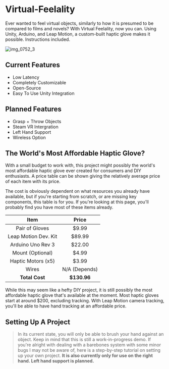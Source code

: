 # Virtual-Feelality

Ever wanted to feel virtual objects, similarly to how it is presumed to be compared to films and novels? With Virtual Feelality, now you can.
Using Unity, Arduino, and Leap Motion, a custom-built haptic glove makes it possible. Instructions included.

![img_0752_3](https://user-images.githubusercontent.com/17803366/39504273-76e6af96-4d98-11e8-8364-4cbd11d81b10.jpeg)

## Current Features

* Low Latency
* Completely Customizable 
* Open-Source
* Easy To Use Unity Integration

## Planned Features
* Grasp + Throw Objects
* Steam VR Intergration
* Left Hand Support
* Wireless Option

## The World's Most Affordable Haptic Glove?
With a small budget to work with, this project might possibly the world's most affordable haptic glove ever created for consumers and DIY
enthusiasts. A price table can be shown giving the relatively average price of each item with its price. 

The cost is obviously dependent on
what resources you already have available, but if you're starting from scratch, or are missing key components, this table is for you. If
you're looking at this page, you'll probably find you have most of these items already.

Item  | Price
:---:    | :---:   
Pair of Gloves  | $9.99
Leap Motion Dev. Kit  | $89.99
Arduino Uno Rev 3 | $22.00
Mount (Optional) | $4.99
Haptic Motors (x5) | $3.99
Wires | N/A (Depends)
**Total Cost** | **$130.96**

While this may seem like a hefty DIY project, it is still possibly the most affordable haptic glove that's available at the moment. Most haptic
gloves start at around $200, excluding tracking. With Leap Motion camera tracking, you'll be able to have hand tracking at an affordable
price.

## Setting Up A Project

>In its current state, you will only be able to brush your hand against an object. Keep in mind that this is still a work-in-progress demo. If you're alright with dealing with a barebones system with some minor bugs I may not be aware of, here is a step-by-step tutorial on setting up your own project. 
**It is also currently only for use on the right hand. Left hand support is planned.**

